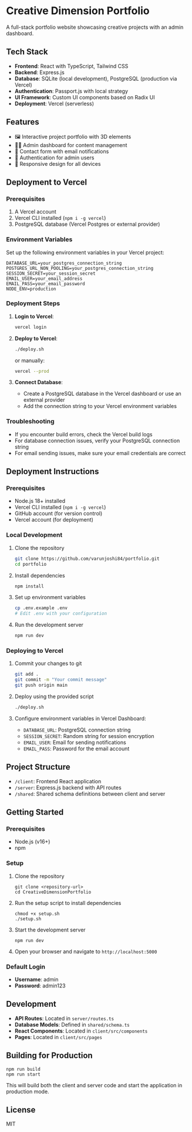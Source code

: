 # Creative Dimension Portfolio

A full-stack portfolio website showcasing creative projects with an admin dashboard.

## Tech Stack

- **Frontend**: React with TypeScript, Tailwind CSS
- **Backend**: Express.js
- **Database**: SQLite (local development), PostgreSQL (production via Vercel)
- **Authentication**: Passport.js with local strategy
- **UI Framework**: Custom UI components based on Radix UI
- **Deployment**: Vercel (serverless)

## Features

- 🖼️ Interactive project portfolio with 3D elements
- 👩‍💻 Admin dashboard for content management
- 📨 Contact form with email notifications
- 🔐 Authentication for admin users
- 📱 Responsive design for all devices

## Deployment to Vercel

### Prerequisites
1. A Vercel account
2. Vercel CLI installed (`npm i -g vercel`)
3. PostgreSQL database (Vercel Postgres or external provider)

### Environment Variables
Set up the following environment variables in your Vercel project:

```
DATABASE_URL=your_postgres_connection_string
POSTGRES_URL_NON_POOLING=your_postgres_connection_string
SESSION_SECRET=your_session_secret
EMAIL_USER=your_email_address
EMAIL_PASS=your_email_password
NODE_ENV=production
```

### Deployment Steps

1. **Login to Vercel**:
   ```bash
   vercel login
   ```

2. **Deploy to Vercel**:
   ```bash
   ./deploy.sh
   ```
   or manually:
   ```bash
   vercel --prod
   ```

3. **Connect Database**:
   - Create a PostgreSQL database in the Vercel dashboard or use an external provider
   - Add the connection string to your Vercel environment variables

### Troubleshooting

- If you encounter build errors, check the Vercel build logs
- For database connection issues, verify your PostgreSQL connection string
- For email sending issues, make sure your email credentials are correct

## Deployment Instructions

### Prerequisites
- Node.js 18+ installed
- Vercel CLI installed (`npm i -g vercel`)
- GitHub account (for version control)
- Vercel account (for deployment)

### Local Development
1. Clone the repository
   ```bash
   git clone https://github.com/varunjoshi84/portfolio.git
   cd portfolio
   ```

2. Install dependencies
   ```bash
   npm install
   ```

3. Set up environment variables
   ```bash
   cp .env.example .env
   # Edit .env with your configuration
   ```

4. Run the development server
   ```bash
   npm run dev
   ```

### Deploying to Vercel
1. Commit your changes to git
   ```bash
   git add .
   git commit -m "Your commit message"
   git push origin main
   ```

2. Deploy using the provided script
   ```bash
   ./deploy.sh
   ```

3. Configure environment variables in Vercel Dashboard:
   - `DATABASE_URL`: PostgreSQL connection string
   - `SESSION_SECRET`: Random string for session encryption
   - `EMAIL_USER`: Email for sending notifications
   - `EMAIL_PASS`: Password for the email account

## Project Structure

- `/client`: Frontend React application
- `/server`: Express.js backend with API routes
- `/shared`: Shared schema definitions between client and server

## Getting Started

### Prerequisites

- Node.js (v16+)
- npm

### Setup

1. Clone the repository
   ```
   git clone <repository-url>
   cd CreativeDimensionPortfolio
   ```

2. Run the setup script to install dependencies
   ```
   chmod +x setup.sh
   ./setup.sh
   ```

3. Start the development server
   ```
   npm run dev
   ```

4. Open your browser and navigate to `http://localhost:5000`

### Default Login

- **Username**: admin
- **Password**: admin123

## Development

- **API Routes**: Located in `server/routes.ts`
- **Database Models**: Defined in `shared/schema.ts`
- **React Components**: Located in `client/src/components`
- **Pages**: Located in `client/src/pages`

## Building for Production

```
npm run build
npm run start
```

This will build both the client and server code and start the application in production mode.

## License

MIT
